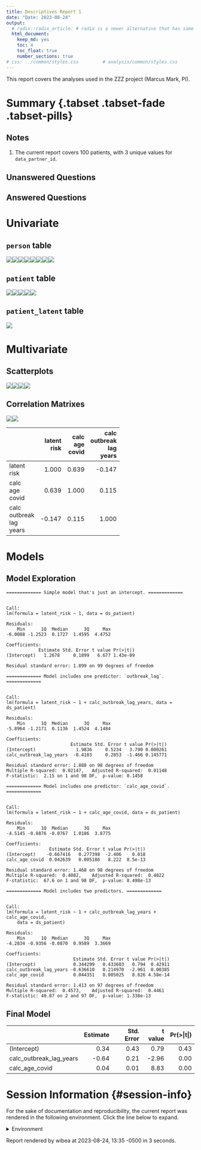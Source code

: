 ```yaml
---
title: Descriptives Report 1
date: "Date: 2023-08-24"
output:
  # radix::radix_article: # radix is a newer alternative that has some advantages over `html_document`.
  html_document:
    keep_md: yes
    toc: 4
    toc_float: true
    number_sections: true
# css: ../common/styles.css         # analysis/common/styles.css
---
```


  This report covers the analyses used in the ZZZ project (Marcus Mark, PI).

<!--  Set the working directory to the repository's base directory; this assumes the report is nested inside of two directories.-->


<!-- Set the report-wide options, and point to the external code file. -->


<!-- Load 'sourced' R files.  Suppress the output when loading sources. -->


<!-- Load packages, or at least verify they're available on the local machine.  Suppress the output when loading packages. -->


<!-- Load any global functions and variables declared in the R file.  Suppress the output. -->


<!-- Declare any global functions specific to a Rmd output.  Suppress the output. -->


<!-- Load the datasets.   -->


<!-- Tweak the datasets.   -->


Summary {.tabset .tabset-fade .tabset-pills}
===========================================================================

Notes
---------------------------------------------------------------------------

1. The current report covers 100 patients, with 3 unique values for `data_partner_id`.


Unanswered Questions
---------------------------------------------------------------------------

Answered Questions
---------------------------------------------------------------------------


Univariate
===========================================================================

`person` table
---------------------------------------------------------------------------

![](figure-png/marginals-person-1.png)<!-- -->![](figure-png/marginals-person-2.png)<!-- -->![](figure-png/marginals-person-3.png)<!-- -->![](figure-png/marginals-person-4.png)<!-- -->![](figure-png/marginals-person-5.png)<!-- -->![](figure-png/marginals-person-6.png)<!-- -->![](figure-png/marginals-person-7.png)<!-- -->![](figure-png/marginals-person-8.png)<!-- -->

`patient` table
---------------------------------------------------------------------------

![](figure-png/marginals-patient-1.png)<!-- -->![](figure-png/marginals-patient-2.png)<!-- -->![](figure-png/marginals-patient-3.png)<!-- -->![](figure-png/marginals-patient-4.png)<!-- -->![](figure-png/marginals-patient-5.png)<!-- -->

`patient_latent` table
---------------------------------------------------------------------------

![](figure-png/marginals-patient_latent-1.png)<!-- -->


Multivariate
===========================================================================

Scatterplots
---------------------------------------------------------------------------

![](figure-png/scatterplots-1.png)<!-- -->![](figure-png/scatterplots-2.png)<!-- -->![](figure-png/scatterplots-3.png)<!-- -->![](figure-png/scatterplots-4.png)<!-- -->


Correlation Matrixes
---------------------------------------------------------------------------

![](figure-png/correlation-matrixes-1.png)<!-- -->![](figure-png/correlation-matrixes-2.png)<!-- -->

|                                 | latent<br>risk| calc<br>age<br>covid| calc<br>outbreak<br>lag<br>years|
|:--------------------------------|--------------:|--------------------:|--------------------------------:|
|latent<br>risk                   |          1.000|                0.639|                           -0.147|
|calc<br>age<br>covid             |          0.639|                1.000|                            0.115|
|calc<br>outbreak<br>lag<br>years |         -0.147|                0.115|                            1.000|


Models
===========================================================================

Model Exploration
---------------------------------------------------------------------------

```
============= Simple model that's just an intercept. =============
```

```

Call:
lm(formula = latent_risk ~ 1, data = ds_patient)

Residuals:
    Min      1Q  Median      3Q     Max 
-6.0088 -1.2523  0.1727  1.4595  4.4752 

Coefficients:
            Estimate Std. Error t value Pr(>|t|)
(Intercept)   1.2678     0.1899   6.677 1.43e-09

Residual standard error: 1.899 on 99 degrees of freedom
```

```
============= Model includes one predictor: `outbreak_lag`. =============
```

```

Call:
lm(formula = latent_risk ~ 1 + calc_outbreak_lag_years, data = ds_patient)

Residuals:
    Min      1Q  Median      3Q     Max 
-5.8964 -1.2171  0.1136  1.4524  4.1484 

Coefficients:
                        Estimate Std. Error t value Pr(>|t|)
(Intercept)               1.9836     0.5234   3.790 0.000261
calc_outbreak_lag_years  -0.4183     0.2853  -1.466 0.145771

Residual standard error: 1.888 on 98 degrees of freedom
Multiple R-squared:  0.02147,	Adjusted R-squared:  0.01148 
F-statistic:  2.15 on 1 and 98 DF,  p-value: 0.1458
```

```
============= Model includes one predictor: `calc_age_covid`. =============
```

```

Call:
lm(formula = latent_risk ~ 1 + calc_age_covid, data = ds_patient)

Residuals:
    Min      1Q  Median      3Q     Max 
-4.5145 -0.8876 -0.0767  1.0186  3.8775 

Coefficients:
                Estimate Std. Error t value Pr(>|t|)
(Intercept)    -0.667416   0.277398  -2.406    0.018
calc_age_covid  0.042639   0.005186   8.222  8.5e-13

Residual standard error: 1.468 on 98 degrees of freedom
Multiple R-squared:  0.4082,	Adjusted R-squared:  0.4022 
F-statistic:  67.6 on 1 and 98 DF,  p-value: 8.498e-13
```

```
============= Model includes two predictors. =============
```

```

Call:
lm(formula = latent_risk ~ 1 + calc_outbreak_lag_years + calc_age_covid, 
    data = ds_patient)

Residuals:
    Min      1Q  Median      3Q     Max 
-4.2834 -0.9356 -0.0870  0.9589  3.3669 

Coefficients:
                         Estimate Std. Error t value Pr(>|t|)
(Intercept)              0.344299   0.433603   0.794  0.42911
calc_outbreak_lag_years -0.636610   0.214970  -2.961  0.00385
calc_age_covid           0.044351   0.005025   8.826 4.58e-14

Residual standard error: 1.413 on 97 degrees of freedom
Multiple R-squared:  0.4573,	Adjusted R-squared:  0.4461 
F-statistic: 40.87 on 2 and 97 DF,  p-value: 1.338e-13
```


Final Model
---------------------------------------------------------------------------


|                        | Estimate| Std. Error| t value| Pr(>&#124;t&#124;)|
|:-----------------------|--------:|----------:|-------:|------------------:|
|(Intercept)             |     0.34|       0.43|    0.79|               0.43|
|calc_outbreak_lag_years |    -0.64|       0.21|   -2.96|               0.00|
|calc_age_covid          |     0.04|       0.01|    8.83|               0.00|



Session Information {#session-info}
===========================================================================

For the sake of documentation and reproducibility, the current report was rendered in the following environment.  Click the line below to expand.

  <details>
    <summary>Environment <span class="glyphicon glyphicon-plus-sign"></span></summary>
    
    ```
    ─ Session info ──────────────────────────────────────────────────────────────
     setting  value
     version  R version 4.3.1 Patched (2023-07-06 r84647 ucrt)
     os       Windows 11 x64 (build 22621)
     system   x86_64, mingw32
     ui       RStudio
     language (EN)
     collate  English_United States.utf8
     ctype    English_United States.utf8
     tz       America/Chicago
     date     2023-08-24
     rstudio  2023.06.1+524 Mountain Hydrangea (desktop)
     pandoc   3.1.5 @ C:/PROGRA~1/Pandoc/ (via rmarkdown)
    
    ─ Packages ──────────────────────────────────────────────────────────────────
     ! package         * version    date (UTC) lib source
     D archive           1.1.5      2022-05-06 [1] CRAN (R 4.3.0)
       arrow             12.0.1.1   2023-07-18 [1] CRAN (R 4.3.1)
       assertthat        0.2.1      2019-03-21 [1] CRAN (R 4.3.0)
       backports         1.4.1      2021-12-13 [1] CRAN (R 4.3.0)
       base            * 4.3.1      2023-07-06 [?] local
       bit               4.0.5      2022-11-15 [1] CRAN (R 4.3.0)
       bit64             4.0.5      2020-08-30 [1] CRAN (R 4.3.0)
       blob              1.2.4      2023-03-17 [1] CRAN (R 4.3.0)
       bslib             0.5.0      2023-06-09 [1] CRAN (R 4.3.1)
       cachem            1.0.8      2023-05-01 [1] CRAN (R 4.3.0)
       checkmate         2.2.0      2023-04-27 [1] CRAN (R 4.3.0)
       chron             2.3-61     2023-05-02 [1] CRAN (R 4.3.0)
       cli               3.6.1      2023-03-23 [1] CRAN (R 4.3.0)
       colorspace        2.1-0      2023-01-23 [1] CRAN (R 4.3.0)
     P compiler          4.3.1      2023-07-06 [3] local
       config            0.3.1      2020-12-17 [1] CRAN (R 4.3.0)
       corrplot          0.92       2021-11-18 [1] CRAN (R 4.3.0)
       crayon            1.5.2      2022-09-29 [1] CRAN (R 4.3.0)
     P datasets        * 4.3.1      2023-07-06 [3] local
       DBI               1.1.3      2022-06-18 [1] CRAN (R 4.3.0)
       digest            0.6.33     2023-07-07 [1] CRAN (R 4.3.1)
       dplyr             1.1.2      2023-04-20 [1] CRAN (R 4.3.0)
       duckdb            0.8.1-1    2023-07-17 [1] CRAN (R 4.3.1)
       evaluate          0.21       2023-05-05 [1] CRAN (R 4.3.0)
       fansi             1.0.4      2023-01-22 [1] CRAN (R 4.3.0)
       farver            2.1.1      2022-07-06 [1] CRAN (R 4.3.0)
       fastmap           1.1.1      2023-02-24 [1] CRAN (R 4.3.0)
       forcats           1.0.0      2023-01-29 [1] CRAN (R 4.3.0)
       fs                1.6.3      2023-07-20 [1] CRAN (R 4.3.1)
       generics          0.1.3      2022-07-05 [1] CRAN (R 4.3.0)
       ggplot2         * 3.4.2      2023-04-03 [1] CRAN (R 4.3.0)
       glue              1.6.2      2022-02-24 [1] CRAN (R 4.3.0)
     P graphics        * 4.3.1      2023-07-06 [3] local
     P grDevices       * 4.3.1      2023-07-06 [3] local
     P grid              4.3.1      2023-07-06 [3] local
       gsubfn            0.7        2018-03-16 [1] CRAN (R 4.3.0)
       gtable            0.3.3      2023-03-21 [1] CRAN (R 4.3.0)
       highr             0.10       2022-12-22 [1] CRAN (R 4.3.0)
       hms               1.1.3      2023-03-21 [1] CRAN (R 4.3.0)
       htmltools         0.5.5      2023-03-23 [1] CRAN (R 4.3.0)
       jquerylib         0.1.4      2021-04-26 [1] CRAN (R 4.3.0)
       jsonlite          1.8.7      2023-06-29 [1] CRAN (R 4.3.1)
       knitr           * 1.43       2023-05-25 [1] CRAN (R 4.3.0)
       labeling          0.4.2      2020-10-20 [1] CRAN (R 4.3.0)
       lattice           0.21-8     2023-04-05 [3] CRAN (R 4.3.1)
       lifecycle         1.0.3      2022-10-07 [1] CRAN (R 4.3.0)
       lubridate         1.9.2      2023-02-10 [1] CRAN (R 4.3.0)
       magrittr          2.0.3      2022-03-30 [1] CRAN (R 4.3.0)
       Matrix            1.6-0      2023-07-08 [1] CRAN (R 4.3.1)
       memoise           2.0.1      2021-11-26 [1] CRAN (R 4.3.0)
     P methods         * 4.3.1      2023-07-06 [3] local
       mgcv              1.8-42     2023-03-02 [3] CRAN (R 4.3.1)
       munsell           0.5.0      2018-06-12 [1] CRAN (R 4.3.0)
       n3cshortcourse  * 0.0.0.9000 2023-08-24 [1] local
       nlme              3.1-162    2023-01-31 [3] CRAN (R 4.3.1)
       OuhscMunge        0.2.0.9015 2023-05-25 [1] Github (OuhscBbmc/OuhscMunge@497aa52)
     P parallel          4.3.1      2023-07-06 [3] local
       pillar            1.9.0      2023-03-22 [1] CRAN (R 4.3.0)
       pkgconfig         2.0.3      2019-09-22 [1] CRAN (R 4.3.0)
       proto             1.0.0      2016-10-29 [1] CRAN (R 4.3.0)
       purrr             1.0.2      2023-08-10 [1] CRAN (R 4.3.1)
       R6                2.5.1      2021-08-19 [1] CRAN (R 4.3.0)
       readr             2.1.4      2023-02-10 [1] CRAN (R 4.3.0)
       rlang             1.1.1      2023-04-28 [1] CRAN (R 4.3.0)
       rmarkdown         2.23       2023-07-01 [1] CRAN (R 4.3.1)
       RSQLite         * 2.3.1      2023-04-03 [1] CRAN (R 4.3.0)
       rstudioapi        0.15.0     2023-07-07 [1] CRAN (R 4.3.1)
       sass              0.4.7      2023-07-15 [1] CRAN (R 4.3.1)
       scales            1.2.1      2022-08-20 [1] CRAN (R 4.3.0)
       sessioninfo       1.2.2      2021-12-06 [1] CRAN (R 4.3.0)
     P splines           4.3.1      2023-07-06 [3] local
       sqldf             0.4-11     2017-06-28 [1] CRAN (R 4.3.0)
     P stats           * 4.3.1      2023-07-06 [3] local
       TabularManifest   0.2.1      2023-05-25 [1] Github (Melinae/TabularManifest@c50ae48)
     P tcltk             4.3.1      2023-07-06 [3] local
       testit            0.13       2021-04-14 [1] CRAN (R 4.3.0)
       tibble            3.2.1      2023-03-20 [1] CRAN (R 4.3.0)
       tidyr             1.3.0      2023-01-24 [1] CRAN (R 4.3.0)
       tidyselect        1.2.0      2022-10-10 [1] CRAN (R 4.3.0)
       timechange        0.2.0      2023-01-11 [1] CRAN (R 4.3.0)
     P tools             4.3.1      2023-07-06 [3] local
       tzdb              0.4.0      2023-05-12 [1] CRAN (R 4.3.0)
       utf8              1.2.3      2023-01-31 [1] CRAN (R 4.3.0)
     P utils           * 4.3.1      2023-07-06 [3] local
       vctrs             0.6.3      2023-06-14 [1] CRAN (R 4.3.1)
       vroom             1.6.3      2023-04-28 [1] CRAN (R 4.3.0)
       withr             2.5.0      2022-03-03 [1] CRAN (R 4.3.0)
       xfun              0.40       2023-08-09 [1] CRAN (R 4.3.1)
       yaml              2.3.7      2023-01-23 [1] CRAN (R 4.3.0)
    
     [1] D:/projects/r-libraries
     [2] C:/Users/wibea/AppData/Local/R/win-library/4.3
     [3] C:/Program Files/R/R-4.3.1patched/library
    
     P ── Loaded and on-disk path mismatch.
     D ── DLL MD5 mismatch, broken installation.
    
    ─────────────────────────────────────────────────────────────────────────────
    ```
  </details>



Report rendered by wibea at 2023-08-24, 13:35 -0500 in 3 seconds.
